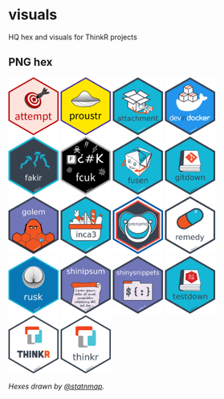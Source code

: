
<!-- README.md is generated from README.Rmd. Please edit that file -->

# visuals

HQ hex and visuals for ThinkR projects

<!-- badges: start -->

<!-- badges: end -->

## PNG hex

<!-- code from @hadley: https://github.com/rstudio/hex-stickers/blob/master/PNG/README.Rmd -->

<a href="hexes/colin-hex-attempt.png"><img src="hexes/colin-hex-attempt.png" width="100"></a>
<a href="hexes/colin-hex-proustr.png"><img src="hexes/colin-hex-proustr.png" width="100"></a>
<a href="hexes/thinkr-hex-attachment.png"><img src="hexes/thinkr-hex-attachment.png" width="100"></a>
<a href="hexes/thinkr-hex-devindocker.png"><img src="hexes/thinkr-hex-devindocker.png" width="100"></a>
<a href="hexes/thinkr-hex-fakir.png"><img src="hexes/thinkr-hex-fakir.png" width="100"></a>
<a href="hexes/thinkr-hex-fcuk.png"><img src="hexes/thinkr-hex-fcuk.png" width="100"></a>
<a href="hexes/thinkr-hex-fusen.png"><img src="hexes/thinkr-hex-fusen.png" width="100"></a>
<a href="hexes/thinkr-hex-gitdown.png"><img src="hexes/thinkr-hex-gitdown.png" width="100"></a>
<a href="hexes/thinkr-hex-golem2.png"><img src="hexes/thinkr-hex-golem2.png" width="100"></a>
<a href="hexes/thinkr-hex-inca3.png"><img src="hexes/thinkr-hex-inca3.png" width="100"></a>
<a href="hexes/thinkr-hex-prenoms.png"><img src="hexes/thinkr-hex-prenoms.png" width="100"></a>
<a href="hexes/thinkr-hex-remedy.png"><img src="hexes/thinkr-hex-remedy.png" width="100"></a>
<a href="hexes/thinkr-hex-rusk.png"><img src="hexes/thinkr-hex-rusk.png" width="100"></a>
<a href="hexes/thinkr-hex-shinipsum.png"><img src="hexes/thinkr-hex-shinipsum.png" width="100"></a>
<a href="hexes/thinkr-hex-shinysnippets.png"><img src="hexes/thinkr-hex-shinysnippets.png" width="100"></a>
<a href="hexes/thinkr-hex-testdown.png"><img src="hexes/thinkr-hex-testdown.png" width="100"></a>
<a href="hexes/thinkr-hex-thinkr-entreprise.png"><img src="hexes/thinkr-hex-thinkr-entreprise.png" width="100"></a>
<a href="hexes/thinkr-hex-thinkr-package.png"><img src="hexes/thinkr-hex-thinkr-package.png" width="100"></a>

*Hexes drawn by [@statnmap](https://github.com/statnmap).*
